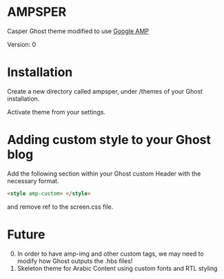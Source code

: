 # AMPSPER

Casper Ghost theme modified to use [Google AMP](https://github.com/ampproject/amphtml)

Version: 0

# Installation

Create a new directory called ampsper, under /themes of your Ghost installation.

Activate theme from your settings.

# Adding custom style to your Ghost blog

Add the following section within your Ghost custom Header with the necessary format.

```html
<style amp-custom> </style>
```

and remove ref to the screen.css file.

# Future

0. In order to have amp-img and other custom tags, we may need to modify how Ghost outputs the .hbs files!
1. Skeleton theme for Arabic Content using custom fonts and RTL styling
